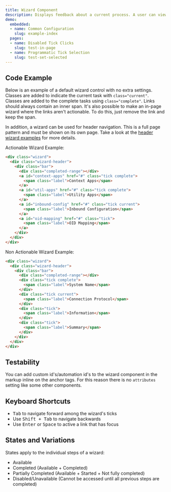 ```yaml
---
title: Wizard Component
description: Displays feedback about a current process. A user can view a depiction of their current status within a process, and may optionally navigate between points. Best for displaying progress relative to the start and finish of a user workflow.
demo:
  embedded:
  - name: Common Configuration
    slug: example-index
  pages:
  - name: Disabled Tick Clicks
    slug: test-in-page
  - name: Programmatic Tick Selection
    slug: test-set-selected
---
```


## Code Example

Below is an example of a default wizard control with no extra settings. Classes are added to indicate the current task with `class="current"`. Classes are added to the complete tasks using `class="complete"`. Links should always contain an inner span. It's also possible to make an in-page wizard where the links aren't actionable. To do this, just remove the link and keep the span.

In addition, a wizard can be used for header navigation. This is a full page pattern and must be shown on its own page. Take a look at the [header wizard examples](../grid/readme.md) for more details.

Actionable Wizard Example:

```html
<div class="wizard">
  <div class="wizard-header">
    <div class="bar">
      <div class="completed-range"></div>
      <a id="context-apps" href="#" class="tick complete">
        <span class="label">Context Apps</span>
      </a>
      <a id="util-apps" href="#" class="tick complete">
        <span class="label">Utility Apps</span>
      </a>
      <a id="inbound-config" href="#" class="tick current">
        <span class="label">Inbound Configuration</span>
      </a>
      <a id="oid-mapping" href="#" class="tick">
        <span class="label">OID Mapping</span>
      </a>
    </div>
  </div>
</div>
```

Non Actionable Wizard Example:

```html
<div class="wizard">
  <div class="wizard-header">
    <div class="bar">
      <div class="completed-range"></div>
      <div class="tick complete">
        <span class="label">System Name</span>
      </div>
      <div class="tick current">
        <span class="label">Connection Protocol</span>
      </div>
      <div class="tick">
        <span class="label">Information</span>
      </div>
      <div class="tick">
        <span class="label">Summary</span>
      </div>
    </div>
  </div>
</div>
```

## Testability

You can add custom id's/automation id's to the wizard component in the markup inline on the anchor tags. For this reason there is no `attributes` setting like some other components.

## Keyboard Shortcuts

- <kbd>Tab</kbd> to navigate forward among the wizard's ticks
- Use <kbd>Shift + Tab</kbd> to navigate backwards
- Use <kbd>Enter</kbd> or <kbd>Space</kbd> to active a link that has focus

## States and Variations

States apply to the individual steps of a wizard:

- Available
- Completed (Available + Completed)
- Partially Completed (Available + Started + Not fully completed)
- Disabled/Unavailable (Cannot be accessed until all previous steps are completed)
